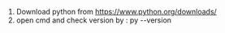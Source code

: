 1. Download python from https://www.python.org/downloads/
2. open cmd and check version by : py --version

